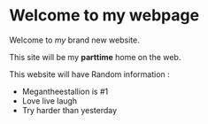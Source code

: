 <!DOCTYPE html> 
<html> 
  <head> 
    <meta charset="UTF-8"> 
    <meta name="description" content="This is my first website using HTML">
  </head>
  <body>
    <h1>Welcome to my webpage</h1>
    <p>Welcome to <em>my</em> brand new website.</p>
    <p>This site will be my <strong>parttime</strong> home on the web.</p> 
    <p>This website will have Random information :
    </p>
    <ul>
      <li>Megantheestallion is #1 </li> 
      <li>Love live laugh </li> 
      <li>Try harder than yesterday </li>
    </ul> 
